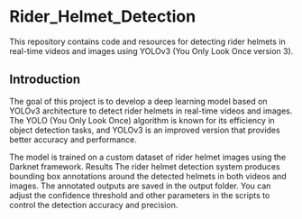 ﻿# Rider_Helmet_Detection
This repository contains code and resources for detecting rider helmets in real-time videos and images using YOLOv3 (You Only Look Once version 3).

## Introduction

The goal of this project is to develop a deep learning model based on YOLOv3 architecture to detect rider helmets in real-time videos and images. The YOLO (You Only Look Once) algorithm is known for its efficiency in object detection tasks, and YOLOv3 is an improved version that provides better accuracy and performance.

The model is trained on a custom dataset of rider helmet images using the Darknet framework.
Results
The rider helmet detection system produces bounding box annotations around the detected helmets in both videos and images. The annotated outputs are saved in the output folder. You can adjust the confidence threshold and other parameters in the scripts to control the detection accuracy and precision.
